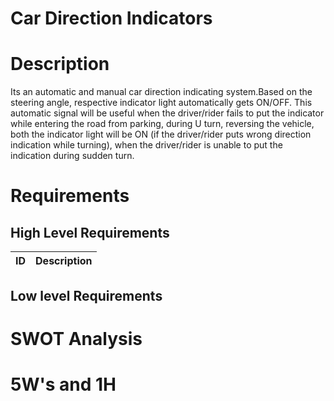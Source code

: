 # Car Direction Indicators
# Description
Its an automatic and manual car direction indicating system.Based on the steering angle, respective indicator light automatically gets ON/OFF. This automatic signal will be useful when the driver/rider fails to put the indicator while entering the road from parking, during U turn, reversing the vehicle, both the indicator light will be ON (if the driver/rider puts wrong direction indication while turning), when the driver/rider is unable to put the indication during sudden turn.

# Requirements
## High Level Requirements
| **ID** | **Description** |
| --- | --- |
## Low level Requirements

# SWOT Analysis
# 5W's and 1H
